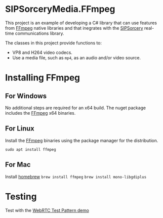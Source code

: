 # SIPSorceryMedia.FFmpeg

This project is an example of developing a C# library that can use features from [FFmpeg](https://ffmpeg.org/) native libraries and that inegrates with the [SIPSorcery](https://github.com/sipsorcery-org/sipsorcery) real-time communications library.

The classes in this project provide functions to:

 - VP8 and H264 video codecs.
 - Use a media file, such as `mp4`, as an audio and/or video source.

# Installing FFmpeg

## For Windows

No additional steps are required for an x64 build. The nuget package includes the [FFmpeg](https://www.ffmpeg.org/) x64 binaries.

## For Linux

Install the [FFmpeg](https://www.ffmpeg.org/) binaries using the package manager for the distribution.

`sudo apt install ffmpeg`

## For Mac

Install [homebrew](https://brew.sh/)
`brew install ffmpeg`
`brew install mono-libgdiplus`

# Testing

Test with the [WebRTC Test Pattern demo](https://github.com/sipsorcery/sipsorcery/tree/master/examples/WebRTCExamples/WebRTCTestPatternServer)


